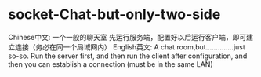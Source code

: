 # socket-Chat-but-only-two-side
Chinese中文:
一个一般的聊天室
先运行服务端，配置好以后运行客户端，即可建立连接（务必在同一个局域网内）
English英文:
A chat room,but..............just so-so.
Run the server first, and then run the client after configuration, and then you can establish a connection (must be in the same LAN)
